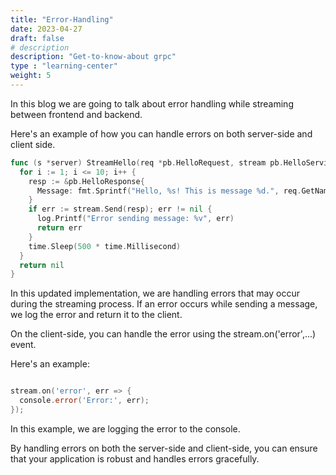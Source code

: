```yaml
---
title: "Error-Handling"
date: 2023-04-27
draft: false
# description
description: "Get-to-know-about grpc"
type : "learning-center"
weight: 5
---
```


In this blog we are going to talk about error handling while streaming between frontend and backend.

Here's an example of how you can handle errors on both server-side and client side.

```go
func (s *server) StreamHello(req *pb.HelloRequest, stream pb.HelloService_StreamHelloServer) error {
  for i := 1; i <= 10; i++ {
    resp := &pb.HelloResponse{
      Message: fmt.Sprintf("Hello, %s! This is message %d.", req.GetName(), i),
    }
    if err := stream.Send(resp); err != nil {
      log.Printf("Error sending message: %v", err)
      return err
    }
    time.Sleep(500 * time.Millisecond)
  }
  return nil
}
```
In this updated implementation, we are handling errors that may occur during the streaming process. If an error occurs while sending a message, we log the error and return it to the client.

On the client-side, you can handle the error using the stream.on('error',...) event. 

Here's an example:

```go

stream.on('error', err => {
  console.error('Error:', err);
});
```
In this example, we are logging the error to the console.

By handling errors on both the server-side and client-side, you can ensure that your application is robust and handles errors gracefully.